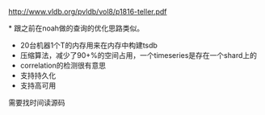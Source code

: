 http://www.vldb.org/pvldb/vol8/p1816-teller.pdf

* 跟之前在noah做的查询的优化思路类似。
* 20台机器1个T的内存用来在内存中构建tsdb
* 压缩算法，减少了90+%的空间占用，一个timeseries是存在一个shard上的
* correlation的检测很有意思
* 支持持久化
* 支持高可用

需要找时间读源码
